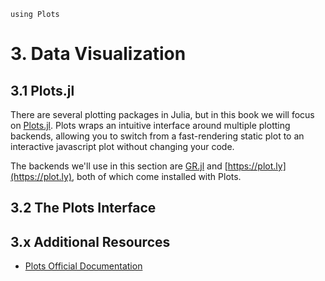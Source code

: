 ```@setup viz
using Plots
```

# 3. Data Visualization

## 3.1 Plots.jl

There are several plotting packages in Julia, but in this book we will focus on 
[Plots.jl](https://github.com/JuliaPlots/Plots.jl).  Plots wraps an intuitive interface 
around multiple plotting backends, allowing you to switch from a fast-rendering static plot 
to an interactive javascript plot without changing your code.

The backends we'll use in this section are [GR.jl](https://github.com/jheinen/GR.jl) and 
[https://plot.ly](https://plot.ly), both of which come installed with Plots.

## 3.2 The Plots Interface

## 3.x Additional Resources

- [Plots Official Documentation](http://docs.juliaplots.org/latest/)